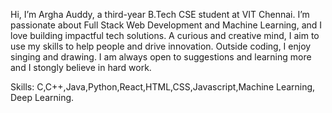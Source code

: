 
 
Hi, I’m Argha Auddy, a third-year B.Tech CSE student at VIT Chennai. I’m passionate about Full Stack Web Development and Machine Learning, and I love building impactful tech solutions. A curious and creative mind, I aim to use my skills to help people and drive innovation. Outside coding, I enjoy singing and drawing.
I am always open to suggestions and learning more and I stongly believe in hard work.

Skills: C,C++,Java,Python,React,HTML,CSS,Javascript,Machine Learning, Deep Learning.
  
